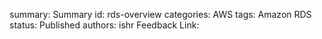 summary: Summary
id: rds-overview
categories: AWS
tags: Amazon RDS
status: Published
authors: ishr
Feedback Link: 

